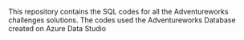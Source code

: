 This repository contains the SQL codes for all the Adventureworks challenges solutions. The codes used the Adventureworks Database created on Azure Data Studio
